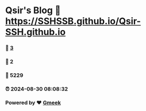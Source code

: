 # Qsir's Blog :link: https://SSHSSB.github.io/Qsir-SSH.github.io 
### :page_facing_up: [3](https://SSHSSB.github.io/Qsir-SSH.github.io/tag.html) 
### :speech_balloon: 2 
### :hibiscus: 5229 
### :alarm_clock: 2024-08-30 08:08:32 
### Powered by :heart: [Gmeek](https://github.com/Meekdai/Gmeek)

